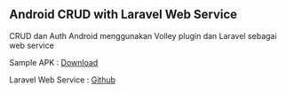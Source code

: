 ## Android CRUD with Laravel Web Service

CRUD dan Auth Android menggunakan Volley plugin dan Laravel sebagai web service

Sample APK : [Download](https://goo.gl/rQkabd)

Laravel Web Service : [Github](https://github.com/ichsantrueblue/laravel-api-token)
